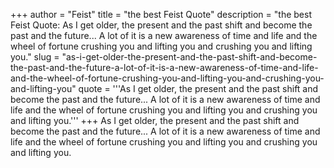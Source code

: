 +++
author = "Feist"
title = "the best Feist Quote"
description = "the best Feist Quote: As I get older, the present and the past shift and become the past and the future... A lot of it is a new awareness of time and life and the wheel of fortune crushing you and lifting you and crushing you and lifting you."
slug = "as-i-get-older-the-present-and-the-past-shift-and-become-the-past-and-the-future-a-lot-of-it-is-a-new-awareness-of-time-and-life-and-the-wheel-of-fortune-crushing-you-and-lifting-you-and-crushing-you-and-lifting-you"
quote = '''As I get older, the present and the past shift and become the past and the future... A lot of it is a new awareness of time and life and the wheel of fortune crushing you and lifting you and crushing you and lifting you.'''
+++
As I get older, the present and the past shift and become the past and the future... A lot of it is a new awareness of time and life and the wheel of fortune crushing you and lifting you and crushing you and lifting you.
